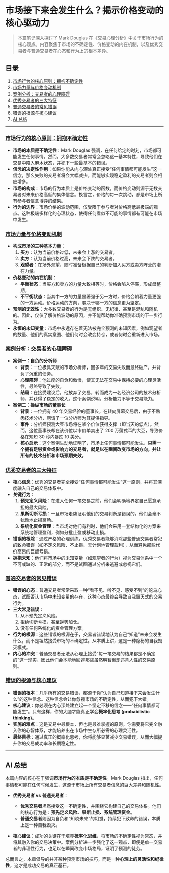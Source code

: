 # 市场接下来会发生什么？揭示价格变动的核心驱动力

> 本篇笔记深入探讨了 Mark Douglas 在《交易心理分析》中关于市场行为的核心观点。内容聚焦于市场的不确定性、价格变动的内在机制，以及优秀交易者与普通交易者在心态和行为上的根本差异。

## 目录

1.  [市场行为的核心原则：拥抱不确定性](#市场行为的核心原则拥抱不确定性)
2.  [市场力量与价格变动机制](#市场力量与价格变动机制)
3.  [案例分析：交易者的心理障碍](#案例分析交易者的心理障碍)
4.  [优秀交易者的三大特征](#优秀交易者的三大特征)
5.  [普通交易者的常见错误](#普通交易者的常见错误)
6.  [错误的根源与核心建议](#错误的根源与核心建议)
7.  [AI 总结](#ai-总结)

---

### [市场行为的核心原则：拥抱不确定性](https://www.youtube.com/watch?v=ZC0yyBcjxTY&t=0s)

-   **市场的本质是不确定性**：Mark Douglas 强调，在任何给定的时刻，市场都可能发生任何事情。然而，大多数交易者常常会忽略这一基本特性，导致他们在交易中陷入麻木状态，并犯下一些最基本的错误。
-   **信念的决定性作用**：如果你能从内心深处真正接受“任何事情都可能发生”这一信念，那么失败的交易者将会大幅减少，而能够实现稳定盈利的交易者则会相应增多。
-   **市场的构成**：市场的行为本质上是价格变动的函数，而价格变动则源于无数交易者对未来价格高低的集体信念。换言之，价格的每一次跳动，都是市场上所有参与者信念博弈的结果。
-   **行为的边界**：市场价格的波动范围，仅受限于参与者对价格高低最极端的观点。这种极端多样化的心理状态，使得任何看似不可能的事情都有可能在市场中发生。

### [市场力量与价格变动机制](https://www.youtube.com/watch?v=ZC0yyBcjxTY&t=64s)

-   **构成市场的三种基本力量**：
    1.  **买方**：认为当前价格过低，未来会上涨的交易者。
    2.  **卖方**：认为当前价格过高，未来会下跌的交易者。
    3.  **观望者**：在场外观望，随时准备根据自己的判断加入买方或卖方阵营的潜在力量。
-   **价格变动的内在机制**：
    -   **平衡状态**：当买方和卖方的力量大致相等时，价格会陷入停滞，形成盘整期。
    -   **不平衡状态**：当其中一方的力量显著强于另一方时，价格会朝着力量更强的一方运动。价格运动的方向，取决于哪一方的信念更为坚定。
-   **预测的无效性**：大多数交易者的行为是无组织、无纪律、甚至是混乱和随机的。因此，仅仅了解价格波动的原因，并不能帮助你准确预测市场的下一步行为。
-   **永恒的未知变量**：市场中永远存在着无法被完全预测的未知因素，例如观望者的数量、他们的真实意图、他们何时会改变持仓，或者何时会重新进入市场。

### [案例分析：交易者的心理障碍](https.www.youtube.com/watch?v=ZC0yyBcjxTY&t=142s)

-   **案例一：自负的分析师**
    -   **背景**：一位极具天赋的市场分析师，因多年的交易失败而最终破产，并背负了沉重的债务。
    -   **心理障碍**：他过度的自负和傲慢，使其无法在交易中保持必要的心理灵活性，最终导致了失败。
    -   **结局**：在接受建议后，他放弃了交易，转而成为一名经济公司的技术分析师，并获得了稳定的收入。这个案例说明，分析能力不等于交易能力。
-   **案例二：操纵市场的董事长**
    -   **背景**：一位拥有 40 年交易经验的董事长，在转向屏幕交易后，由于不熟悉技术分析，聘请了一位分析师为其提供指导。
    -   **事件**：分析师预测大豆市场将在某个价位获得支撑（即当天的低点）。然而，这位董事长却在该价位以市价单卖出了 200 万蒲式耳的大豆，导致价格在短短 30 秒内暴跌 10 美分。
    -   **核心启示**：这个案例生动地证明了，市场上任何事情都可能发生。**只需一个拥有足够资金或影响力的交易者，就足以在瞬间改变市场的方向，并让所有的技术分析和市场预期失效。**

### [优秀交易者的三大特征](https://www.youtube.com/watch?v=ZC0yyBcjxTY&t=433s)

-   **核心信念**：优秀的交易者完全接受“任何事情都可能发生”这一原则，并将其深度融入自己的交易体系中。
-   **关键行为**：
    1.  **预先定义风险**：在进入任何一笔交易之前，他们会明确地界定自己愿意承担的最大风险。
    2.  **果断切断亏损**：一旦市场走势证明他们的交易判断是错误的，他们会毫不犹豫地止损离场。
    3.  **系统化资金管理**：当市场对他们有利时，他们会采用一套结构化的方案来系统地管理盈利，例如分批止盈或移动止损。
-   **错误的根除**：通过严格的心理训练，优秀交易者能够消除那些普通交易者常犯的致命错误（如不定义风险、不止损、无计划地管理盈利），从而避免那些代价高昂的巨额亏损。
-   **拥抱未知**：他们将市场中的未知变量（如观望者的行为）视为交易体系中一个不可或缺的、正常的部分，而不是试图通过分析来逃避或忽视它们。

### [普通交易者的常见错误](https://www.youtube.com/watch?v=ZC0yyBcjxTY&t=585s)

-   **错误的心态**：普通交易者常常采取一种“看不见、听不见、感受不到”的鸵鸟心态，试图否认市场中未知变量的存在，这种心态最终会导致自我毁灭式的交易行为。
-   **三大常见错误**：
    1.  从不预先定义风险。
    2.  拒绝切断亏损，甚至逆势加仓。
    3.  没有任何系统化的资金管理方案。
-   **行为的根源**：这些错误的根源在于，交易者错误地认为自己“知道”未来会发生什么，而不是坦然接受市场的不确定性。从本质上讲，这是一种隐秘的自我毁灭模式。
-   **内心的冲突**：普通交易者无法从心理上接受“每一笔交易的结果都是不确定的”这一现实，因此他们会本能地回避那些虽然明智但却违背人性的交易原则。

### [错误的根源与核心建议](https://www.youtube.com/watch?v=ZC0yyBcjxTY&t=626s)

-   **错误的根本**：几乎所有的交易错误，都源于你“认为自己知道接下来会发生什么”的这种信念。这种信念会让你忽视市场的不确定性，从而犯下大错。
-   **核心建议**：你必须在内心深处建立起一个坚定不移的信念——“任何事情都可能发生”。只有这样，你的大脑才能真正学会**概率化思考 (probabilistic thinking)**。
-   **实施的难点**：这是交易中最根本，但也是最难掌握的原则。你需要将它完全融入你的心智体系，才能培养出在市场中生存所必需的心理灵活性。
-   **最终目标**：通过真正的概率化思考，你将能够显著减少交易错误，从而大幅提升你的交易成功率和长期稳定性。

---

## AI 总结

本篇内容的核心在于强调**市场行为的本质是不确定性**。Mark Douglas 指出，任何事情都可能在任何时候发生，这源于市场上所有交易者信念的巨大差异和随机性。

-   **优秀交易者 vs 普通交易者**：
    -   **优秀交易者**坦然接受这一不确定性，并围绕它构建自己的交易体系。他们的核心行为是：**预先定义风险、果断止损、系统管理资金**。
    -   **普通交易者**则因为自负和“知晓未来”的幻觉，持续犯下致命的错误，本质上是一种自我毁灭。

-   **核心建议**：成功的关键在于培养**概率化思维**，将市场的不确定性视为常态，并将其融入你的交易决策中。案例分析进一步强化了这一观点，即便是单一交易者的非理性行为，也足以在瞬间改变市场格局，证明了预测的徒劳。

总而言之，本章倡导的并非某种预测市场的技巧，而是一种**心理上的灵活性和纪律性**，这才是成功交易的真正基石。